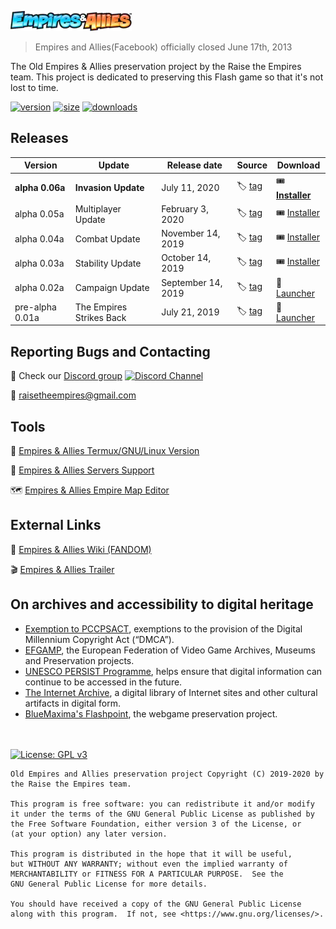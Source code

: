 ![Empires & Allies](templates/layouts/logo.png "Empires & Allies logo")

> Empires and Allies(Facebook) officially closed June 17th, 2013

The Old Empires & Allies preservation project by the Raise the Empires team.
This project is dedicated to preserving this Flash game so that it's not lost to time.

[![version](https://img.shields.io/badge/version-0.06a-blue)](../../releases/tag/0.06a)
[![size](https://img.shields.io/badge/size-220%20MB-brightgreen)](#)
[![downloads](https://img.shields.io/github/downloads/AcidCaos/raisetheempires/total?label=downloads%40all)](../../releases/latest)

## Releases

| Version | Update | Release date |  Source  | Download |
| ------- | ------ | ------------ | ------ | -------- |
| **alpha 0.06a**   | **Invasion Update**       | July 11, 2020   | :label: [tag](../../releases/tag/0.6a) | :tickets: [**Installer**](../../releases/download/0.06a/empires-setup_0.06a.exe) |
| alpha 0.05a   | Multiplayer Update       | February 3, 2020   | :label: [tag](../../releases/tag/0.05a) | :tickets: [Installer](../../releases/download/0.05a/empires-setup_0.05.exe) |
| alpha 0.04a   | Combat Update            | November 14, 2019  | :label: [tag](../../releases/tag/0.04a) | :tickets: [Installer](../../releases/download/0.04a/empires-setup_0.04.exe) |
| alpha 0.03a   | Stability Update         | October 14, 2019   | :label: [tag](../../releases/tag/0.03a) | :tickets: [Installer](../../releases/download/0.03a/empires-setup_0.03.exe) |
| alpha 0.02a   | Campaign Update          | September 14, 2019 | :label: [tag](../../releases/tag/0.02a) | :ticket: [Launcher](../../releases/download/0.02a/raise_the_empires_0.02a.zip) |
| pre-alpha 0.01a   | The Empires Strikes Back | July 21, 2019      | :label: [tag](../../releases/tag/0.01a) | :ticket: [Launcher](../../releases/download/0.01a/RaiseTheEmpires-prealpa_0.01a.zip) |

## Reporting Bugs and Contacting
:speech_balloon: Check our [Discord group](https://discord.gg/xrNE6Hg)  [![Discord Channel](https://img.shields.io/discord/536575691563466772?label=)](https://discord.gg/xrNE6Hg)

:email: raisetheempires@gmail.com

## Tools
:iphone: [Empires & Allies Termux/GNU/Linux Version](https://github.com/Questandachievement7Developer/RaiseTheEmpiresPort_Native)

:minidisc: [Empires & Allies Servers Support](SERVERS.md)

:world_map: [Empires & Allies Empire Map Editor](https://github.com/AcidCaos/ea-empire-editor)

## External Links
:beginner: [Empires & Allies Wiki (FANDOM)](https://empiresandallies.fandom.com/wiki/Empires_%26_Allies_Wiki/Main_2)

:clapper: [Empires & Allies Trailer](https://www.youtube.com/watch?v=pAdlyz9miqo)

## On archives and accessibility to digital heritage
- [Exemption to PCCPSACT](https://www.federalregister.gov/documents/2018/10/26/2018-23241/exemption-to-prohibition-on-circumvention-of-copyright-protection-systems-for-access-control), exemptions to the provision of the Digital Millennium Copyright Act (“DMCA”). 
- [EFGAMP](https://efgamp.eu/), the European Federation of Video Game Archives, Museums and Preservation projects.
- [UNESCO PERSIST Programme](https://unescopersist.org/), helps ensure that digital information can continue to be accessed in the future.
- [The Internet Archive](https://archive.org/), a digital library of Internet sites and other cultural artifacts in digital form.
- [BlueMaxima's Flashpoint](https://bluemaxima.org/flashpoint/), the webgame preservation project.

<br><br>
[![License: GPL v3](https://img.shields.io/badge/License-GPL%20v3-blue)](http://www.gnu.org/licenses/gpl-3.0)
```
Old Empires and Allies preservation project Copyright (C) 2019-2020 by the Raise the Empires team.

This program is free software: you can redistribute it and/or modify
it under the terms of the GNU General Public License as published by
the Free Software Foundation, either version 3 of the License, or
(at your option) any later version.

This program is distributed in the hope that it will be useful,
but WITHOUT ANY WARRANTY; without even the implied warranty of
MERCHANTABILITY or FITNESS FOR A PARTICULAR PURPOSE.  See the
GNU General Public License for more details.

You should have received a copy of the GNU General Public License
along with this program.  If not, see <https://www.gnu.org/licenses/>.
```
